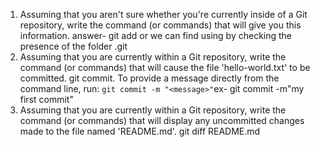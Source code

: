 1. Assuming that you aren't sure whether you're currently inside of a Git repository, write the command (or commands) that will give you this information.
answer- git add or we can find using by checking the presence of the folder .git
2. Assuming that you are currently within a Git repository, write the command (or commands) that will cause the file 'hello-world.txt' to be committed.
git commit. To provide a message directly from the command line, run: `git commit -m "<message>"`ex- git commit -m"my first commit"
3. Assuming that you are currently within a Git repository, write the command (or commands) that will display any uncommitted changes made to the file named 'README.md'.
git diff README.md
